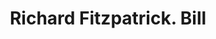 ---
doi: 10.7916/D8XK9SNQ
date_other: '1890'
date_other_textual: 1890-1899
form: printed ephemera
genre:
- Invoices
name:
- Richard Fitzpatrick
object_in_context_url: https://biggert.cul.columbia.edu/items/view/ave_biggert_01106
subject_hierarchical_geographic:
- New York, New York, United States
subject_name:
- Richard Fitzpatrick
title: Richard Fitzpatrick. Bill
sort_title: Richard Fitzpatrick. Bill
call_number: ave_biggert_01106
coordinates:
- 40.71277777777778,-74.00583333333333
pid: ave_biggert_01106
identifiers: ave_biggert_01106
thumbnail: https://derivativo-1.library.columbia.edu/iiif/2/ldpd:344908/full/!256,256/0/native.jpg
permalink: "/biggert/ave_biggert_01106/"
layout: iiif-image-page
---